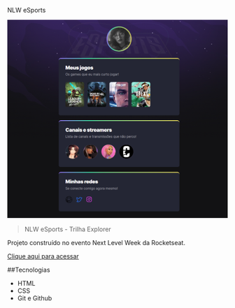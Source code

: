 NLW eSports

![preview](.github/preview.png)

> NLW eSports - Trilha Explorer

Projeto construído no evento Next Level Week da Rocketseat.

[Clique aqui para acessar](https://ysabellekristinne.github.io/NLW-eSports/)

##Tecnologias
- HTML
- CSS
- Git e Github

